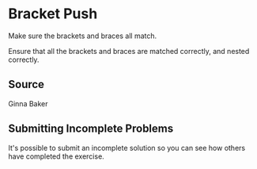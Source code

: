 # Bracket Push

Make sure the brackets and braces all match.

Ensure that all the brackets and braces are matched correctly,
and nested correctly.

## Source

Ginna Baker

## Submitting Incomplete Problems
It's possible to submit an incomplete solution so you can see how others have completed the exercise.

